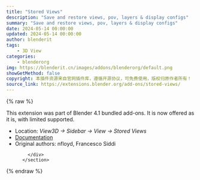 ```yaml
---
title: "Stored Views"
description: "Save and restore views, pov, layers & display configs"
summary: "Save and restore views, pov, layers & display configs"
date: 2024-05-14 00:00:00
updated: 2024-05-14 00:00:00
author: blenderit
tags: 
    - 3D View
categories:
    - blenderorg
img: https://blenderit.cn/images/addons/blenderorg/default.png
showGetMethod: false
copyright: 本插件资源来自官网插件库，遵循开源协议，可免费使用，版权归原作者所有！
source_link: https://extensions.blender.org/add-ons/stored-views/
---
```


{% raw %}
<section id="about" class="mt-3">
            <div class="box style-rich-text">
              <p>This extension was part of Blender 4.1 bundled add-ons.
It is now offered as it is, with limited supported.</p>
<ul>
<li>Location: <em>View3D → Sidebar → View → Stored Views</em></li>
<li><a rel="nofollow noopener noreferrer external" target="_blank" href="https://docs.blender.org/manual/en/4.1//addons/3d_view/stored_views.html">Documentation</a></li>
<li>Original authors: nfloyd, Francesco Siddi</li>
</ul>

            </div>
          </section>
<div style="display: none">blenderorg</div>
{% endraw %}